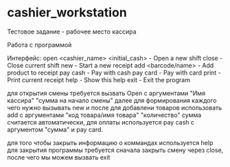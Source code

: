 # cashier_workstation


Тестовое задание - рабочее место кассира

Работа с программой

Интерфейс:
  open <cashier_name> <initial_cash> - Open a new shift
  close - Close current shift
  new - Start a new receipt
  add <barcode/name> <quantity> - Add product to receipt
  pay cash <amount> - Pay with cash
  pay card - Pay with card
  print - Print current receipt
  help - Show this help
  exit - Exit the program


для открытия смены требуется вызвать Open с аргументами "Имя кассира" "сумма на начало смены"
далее для формирования каждого чего нужно вызывать new и после для добавлени товаров использовать add с аргументами "код товара/имя товара" "количество"
сумма считается автоматически, для оплаты используется pay cash с аргументом "сумма" и pay card.

для того чтобы закрыть информацию о коммандах используется help
для закрытия программы требуется сначала закрыть смену через close, после чего мы можем вызвать exit
